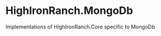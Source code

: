 HighIronRanch.MongoDb
=====================

Implementations of HighIronRanch.Core specific to MongoDb
